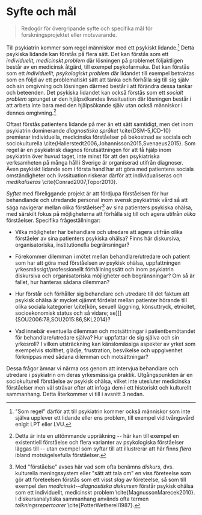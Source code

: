 # Syfte och mål

> Redogör för övergripande syfte och specifika mål för forskningsprojektet eller motsvarande.

Till psykiatrin kommer som regel människor med ett psykiskt lidande.[^1] Detta psykiska lidande kan förstås på flera sätt. Det kan förstås som ett *individuellt, medicinskt problem* där lösningen på problemet följaktligen består av en medicinsk åtgärd, till exempel psykofarmaka. Det kan förstås som ett *individuellt, psykologiskt problem* där lidandet till exempel betraktas som en följd av ett problematiskt sätt att tänka och förhålla sig till sig själv och sin omgivning och lösningen därmed består i att förändra dessa tankar och beteenden. Det psykiska lidandet kan också förstås som ett *socialt problem* sprunget ur den hjälpsökandes livssituation där lösningen består i att arbeta inte bara med den hjälpsökande själv utan också människor i dennes omgivning.[^2]

Oftast förstås patientens lidande på mer än ett sätt samtidigt, men det inom psykiatrin dominerande *diagnostiska språket* \cite{DSM-5,ICD-10} premierar individuella, medicinska förståelser på bekostnad av sociala och sociokulturella \cite{Hallerstedt2006,Johannisson2015,Svenaeus2015}. Som regel är en psykiatrisk diagnos förutsättningen för att få hjälp inom psykiatrin över huvud taget, inte minst för att den psykiatriska verksamheten på många håll i Sverige är organiserad utifrån diagnoser. Även psykiskt lidande som i första hand har att göra med patientens sociala omständigheter och livssituation riskerar därför att individualiseras och *medikaliseras* \cite{Conrad2007,Topor2010}. 

*Syftet* med föreliggande projekt är att fördjupa förståelsen för hur behandlande och utredande personal inom svensk psykiatrisk vård så att säga navigerar mellan olika förståelser[^3] av sina patienters psykiska ohälsa, med särskilt fokus på möjligheterna att förhålla sig till och agera utifrån *olika* förståelser. Specifika frågeställningar:

* Vilka möjligheter har behandlare och utredare att agera utifrån olika förståeler av sina patienters psykiska ohälsa? Finns här diskursiva, organisatoriska, institutionella begränsningar?

* Förekommer dilemman i mötet mellan behandlare/utredare och patient som har att göra med förståelsen av psykisk ohälsa, uppfattningen yrkesmässigt/professionellt förhållningssätt och inom psykiatrin diskursiva och organisatoriska möjligheter och begränsningar? Om så är fallet, hur hanteras sådana dilemman?

* Hur förstår och förhåller sig behandlare och utredare till det faktum att psykisk ohälsa är mycket ojämnt fördelat mellan patienter hörande till olika sociala kategorier \cite[kön, sexuell läggning, könsuttryck, etnicitet, socioekonomisk status och så vidare; se][]{SOU2006:78,SOU2015:86,SKL2014}?
    
* Vad innebär eventuella dilemman och motsättningar i patientbemötandet för behandlare/utredare själva? Hur uppfattar de sig själva och sin yrkesroll? I vilken utsträckning kan känslomässiga aspekter av yrket som exempelvis stolthet, glädje, frustration, besvikelse och uppgivenhet förknippas med sådana dilemman och motsättningar?

Dessa frågor ämnar vi närma oss genom att intervjua behandlare och utredare i psykiatrin om deras yrkesmässiga praktik. Utgångspunkten är en sociokulturell förståelse av psykisk ohälsa, vilket inte utesluter medicinska förståelser men väl strävar efter att infoga dem i ett historiskt och kulturellt sammanhang. Detta återkommer vi till i avsnitt 3 nedan.

[^1]: "Som regel" därför att till psykiatrin kommer också människor som inte själva upplever ett lidande eller ens problem, till exempel vid tvångsvård enlgit LPT eller LVU.

[^2]: Detta är inte en uttömmande uppräkning -- här kan till exempel en existentiell förståelse och flera varianter av psykologiska förståelser läggas till -- utan exempel som syftar till att illustrerar att här finns *flera* ibland motsägelsefulla förståelser.

[^3]: Med "förståelse" avses här vad som ofta benämns *diskurs*, dvs. kulturella meningssystem eller "sätt att tala om" en viss företeelse som gör att företeelsen förstås som ett visst *slag* av företeelse, så som till exempel den *medicinskt--diagnostiska diskursen* förstår psykisk ohälsa som ett individuellt, medicinskt problem \cite{MagnussonMarecek2010}. I diskursanalytiska sammanhang används ofta termen *tolkningsrepertoarer* \cite{PotterWetherell1987}.

